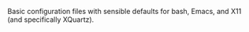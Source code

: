 Basic configuration files with sensible defaults for bash, Emacs, and X11 (and specifically XQuartz).
